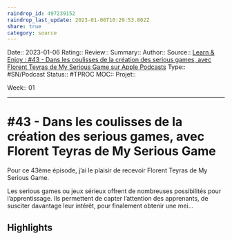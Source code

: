 ```yaml
---
raindrop_id: 497239152
raindrop_last_update: 2023-01-06T10:29:53.802Z
share: true
category: source
---
```


Date:: 2023-01-06
Rating::
Review:: 
Summary:: 
Author::
Source:: [‎Learn & Enjoy : #43 - Dans les coulisses de la création des serious games, avec Florent Teyras de My Serious Game sur Apple Podcasts](https://podcasts.apple.com/fr/podcast/learn-enjoy/id1572982116?i=1000585285138)
Type:: #SN/Podcast 
Status:: #TPROC
MOC::
Projet:: 

Week:: 01

***
# #43 - Dans les coulisses de la création des serious games, avec Florent Teyras de My Serious Game

Pour ce 43ème épisode, j’ai le plaisir de recevoir Florent Teyras de My Serious Game.



Les serious games ou jeux sérieux offrent de nombreuses possibilités pour l’apprentissage. Ils permettent de capter l’attention des apprenants, de susciter davantage leur intérêt, pour finalement obtenir une mei…

## Highlights

